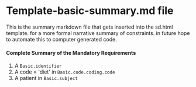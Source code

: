 # Template-basic-summary.md  file

This is the summary markdown file that gets inserted into the sd.html template. for a more formal narrative summary of constraints.  in future hope to automate this to computer generated code.

#### Complete Summary of the Mandatory Requirements

1. A `Basic.identifier`
1. A code = 'diet'  in  `Basic.code.coding.code`
1. A patient in `Basic.subject`
